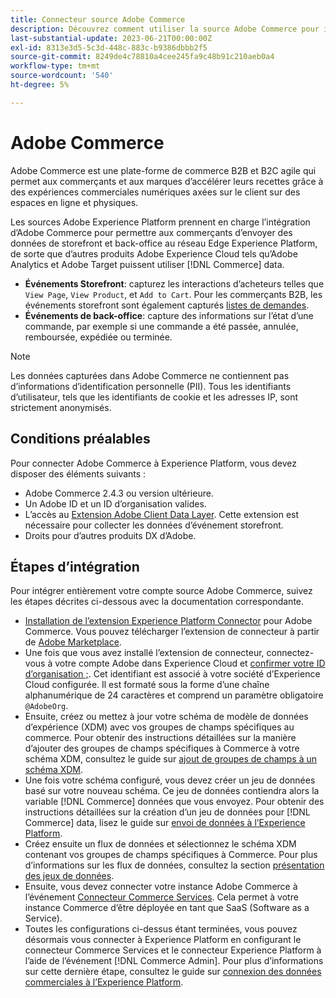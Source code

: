 ```yaml
---
title: Connecteur source Adobe Commerce
description: Découvrez comment utiliser la source Adobe Commerce pour importer vos données commerciales dans Experience Platform.
last-substantial-update: 2023-06-21T00:00:00Z
exl-id: 8313e3d5-5c3d-448c-883c-b9386dbbb2f5
source-git-commit: 8249de4c78810a4cee245fa9c48b91c210aeb0a4
workflow-type: tm+mt
source-wordcount: '540'
ht-degree: 5%

---
```


# Adobe Commerce

Adobe Commerce est une plate-forme de commerce B2B et B2C agile qui permet aux commerçants et aux marques d’accélérer leurs recettes grâce à des expériences commerciales numériques axées sur le client sur des espaces en ligne et physiques.

Les sources Adobe Experience Platform prennent en charge l’intégration d’Adobe Commerce pour permettre aux commerçants d’envoyer des données de storefront et back-office au réseau Edge Experience Platform, de sorte que d’autres produits Adobe Experience Cloud tels qu’Adobe Analytics et Adobe Target puissent utiliser [!DNL Commerce] data.

* **Événements Storefront**: capturez les interactions d’acheteurs telles que `View Page`, `View Product`, et `Add to Cart`. Pour les commerçants B2B, les événements storefront sont également capturés [listes de demandes](<https://experienceleague.adobe.com/docs/commerce-admin/b2b/requisition-lists/requisition-lists.html>).
* **Événements de back-office**: capture des informations sur l’état d’une commande, par exemple si une commande a été passée, annulée, remboursée, expédiée ou terminée.

>[!NOTE]
>
>Les données capturées dans Adobe Commerce ne contiennent pas d’informations d’identification personnelle (PII). Tous les identifiants d’utilisateur, tels que les identifiants de cookie et les adresses IP, sont strictement anonymisés.

## Conditions préalables

Pour connecter Adobe Commerce à Experience Platform, vous devez disposer des éléments suivants :

* Adobe Commerce 2.4.3 ou version ultérieure.
* Un Adobe ID et un ID d’organisation valides.
* L’accès au [Extension Adobe Client Data Layer](../../../tags/extensions/client/client-data-layer/overview.md). Cette extension est nécessaire pour collecter les données d’événement storefront.
* Droits pour d’autres produits DX d’Adobe.

## Étapes d’intégration

Pour intégrer entièrement votre compte source Adobe Commerce, suivez les étapes décrites ci-dessous avec la documentation correspondante.

* [Installation de l’extension Experience Platform Connector](https://experienceleague.adobe.com/docs/commerce-merchant-services/experience-platform-connector/fundamentals/install.html) pour Adobe Commerce. Vous pouvez télécharger l’extension de connecteur à partir de [Adobe Marketplace](https://commercemarketplace.adobe.com/magento-experience-platform-connector.html).
* Une fois que vous avez installé l’extension de connecteur, connectez-vous à votre compte Adobe dans Experience Cloud et [confirmer votre ID d’organisation ;](https://experienceleague.adobe.com/docs/core-services/interface/administration/organizations.html?lang=fr#concept_EA8AEE5B02CF46ACBDAD6A8508646255). Cet identifiant est associé à votre société d’Experience Cloud configurée. Il est formaté sous la forme d’une chaîne alphanumérique de 24 caractères et comprend un paramètre obligatoire `@AdobeOrg`.
* Ensuite, créez ou mettez à jour votre schéma de modèle de données d’expérience (XDM) avec vos groupes de champs spécifiques au commerce. Pour obtenir des instructions détaillées sur la manière d’ajouter des groupes de champs spécifiques à Commerce à votre schéma XDM, consultez le guide sur [ajout de groupes de champs à un schéma XDM](https://experienceleague.adobe.com/docs/commerce-merchant-services/experience-platform-connector/fundamentals/update-xdm.html?lang=fr).
* Une fois votre schéma configuré, vous devez créer un jeu de données basé sur votre nouveau schéma. Ce jeu de données contiendra alors la variable [!DNL Commerce] données que vous envoyez. Pour obtenir des instructions détaillées sur la création d’un jeu de données pour [!DNL Commerce] data, lisez le guide sur [envoi de données à l’Experience Platform](https://experienceleague.adobe.com/docs/platform-learn/implement-mobile-sdk/experience-cloud/platform.html#create-a-dataset).
* Créez ensuite un flux de données et sélectionnez le schéma XDM contenant vos groupes de champs spécifiques à Commerce. Pour plus d’informations sur les flux de données, consultez la section [présentation des jeux de données](https://experienceleague.adobe.com/docs/experience-platform/datastreams/overview.html?lang=fr).
* Ensuite, vous devez connecter votre instance Adobe Commerce à l’événement [Connecteur Commerce Services](https://experienceleague.adobe.com/docs/commerce-merchant-services/user-guides/integration-services/saas.html). Cela permet à votre instance Commerce d’être déployée en tant que SaaS (Software as a Service).
* Toutes les configurations ci-dessus étant terminées, vous pouvez désormais vous connecter à Experience Platform en configurant le connecteur Commerce Services et le connecteur Experience Platform à l’aide de l’événement [!DNL Commerce Admin]. Pour plus d’informations sur cette dernière étape, consultez le guide sur [connexion des données commerciales à l’Experience Platform](https://experienceleague.adobe.com/docs/commerce-merchant-services/experience-platform-connector/fundamentals/connect-data.html).

